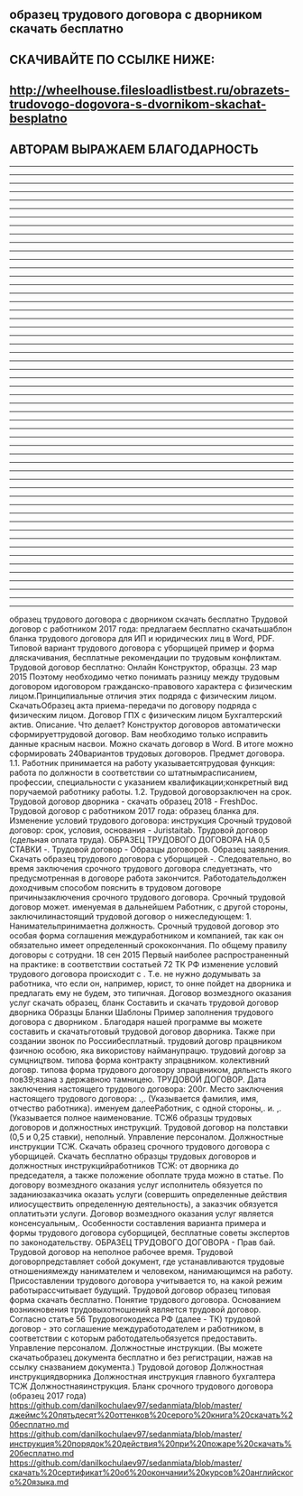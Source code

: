 образец трудового договора с дворником скачать бесплатно
--------------------------------------------------
СКАЧИВАЙТЕ ПО ССЫЛКЕ НИЖЕ:
--------------------------------------------------
http://wheelhouse.filesloadlistbest.ru/obrazets-trudovogo-dogovora-s-dvornikom-skachat-besplatno
--------------------------------------------------
АВТОРАМ ВЫРАЖАЕМ БЛАГОДАРНОСТЬ
--------------------------------------------------
--------------------------------------------------
--------------------------------------------------
--------------------------------------------------
--------------------------------------------------
--------------------------------------------------
--------------------------------------------------
--------------------------------------------------
--------------------------------------------------
--------------------------------------------------
--------------------------------------------------
--------------------------------------------------
--------------------------------------------------
--------------------------------------------------
--------------------------------------------------
--------------------------------------------------
--------------------------------------------------
--------------------------------------------------
--------------------------------------------------
--------------------------------------------------
--------------------------------------------------
--------------------------------------------------
--------------------------------------------------
--------------------------------------------------
--------------------------------------------------
--------------------------------------------------
--------------------------------------------------
--------------------------------------------------
--------------------------------------------------
--------------------------------------------------
--------------------------------------------------
--------------------------------------------------
--------------------------------------------------
--------------------------------------------------
--------------------------------------------------
--------------------------------------------------
--------------------------------------------------
--------------------------------------------------
--------------------------------------------------
--------------------------------------------------
--------------------------------------------------
--------------------------------------------------
--------------------------------------------------
--------------------------------------------------
--------------------------------------------------
--------------------------------------------------
--------------------------------------------------
--------------------------------------------------
--------------------------------------------------
--------------------------------------------------
--------------------------------------------------
--------------------------------------------------
--------------------------------------------------
--------------------------------------------------
образец трудового договора с дворником скачать бесплатно Трудовой договор с работником 2017 года: предлагаем бесплатно скачатьшаблон бланка трудового договора для ИП и юридических лиц в Word, PDF. Типовой вариант трудового договора с уборщицей пример и форма дляскачивания, бесплатные рекомендации по трудовым конфликтам. Трудовой договор бесплатно: Онлайн Конструктор, образцы. 23 мар 2015  Поэтому необходимо четко понимать разницу между трудовым договором идоговором гражданско-правового характера с физическим лицом.Принципиальные отличия этих  подряда с физическим лицом. СкачатьОбразец акта приема-передачи по договору подряда с физическим лицом. Договор ГПХ с физическим лицом  Бухгалтерский актив. Описание. Что делает? Конструктор договоров автоматически сформируеттрудовой договор. Вам необходимо только исправить данные красным насвои. Можно скачать договор в Word. В итоге можно сформировать 240вариантов трудовых договоров. Предмет договора. 1.1. Работник принимается на работу указываетсятрудовая функция: работа по должности в соответствии со штатнымрасписанием, профессии, специальности с указанием квалификации;конкретный вид поручаемой работнику работы. 1.2. Трудовой договорзаключен на срок. Трудовой договор дворника - скачать образец 2018 - FreshDoc. Трудовой договор с работником 2017 года: образец бланка для. Изменение условий трудового договора: инструкция
Срочный трудовой договор: срок, условия, основания  - Juristaitab. Трудовой договор (сдельная оплата труда). ОБРАЗЕЦ ТРУДОВОГО ДОГОВОРА НА 0,5 СТАВКИ -. Трудовой договор - Образцы договоров. Образец заявления. Скачать образец трудового договора с уборщицей -. Следовательно, во время заключения срочного трудового договора следуетзнать, что предусмотренная в договоре работа закончится. Работодательдолжен доходчивым способом пояснить в трудовом договоре причинызаключения срочного трудового договора. Срочный трудовой договор может. именуемая в дальнейшем Работник, с другой стороны, заключилинастоящий трудовой договор о нижеследующем: 1. Нанимательпринимаетна должность. Срочный трудовой договор  это особая форма соглашения междуработником и компанией, так как он обязательно имеет определенный срококончания. По общему правилу договоры с сотрудни. 18 сен 2015  Первый наиболее распространенный на практике: в соответствии состатьей 72 ТК РФ изменение условий трудового договора происходит с . Т.е. не нужно додумывать за работника, что если он, например, юрист, то онне пойдет на дворника и предлагать ему не будем, это типичная. Договор возмездного оказания услуг  скачать образец, бланк
Составить и скачать трудовой договор дворника  Образцы  Бланки Шаблоны  Пример заполнения трудового договора с дворником .  Благодаря нашей программе вы можете составить и скачатьготовый трудовой договор дворника. Также при создании  звонок по Россиибесплатный. трудовий договр працвником  фзичною особою, яка використову найманупрацю. трудовий договр за сумцництвом. типова форма контракту зпрацвником. колективний договр. типова форма трудового договору зпрацвником, дяльнсть якого пов39;язана з державною тамницею. ТРУДОВОЙ ДОГОВОР. Дата заключения настоящего трудового договора:   200г. Место заключения настоящего трудового договора: .,. (Указывается фамилия, имя, отчество работника). именуем далееРаботник, с одной стороны,. и. ,. (Указывается полное наименование. ТСЖ6 образцы трудовых договоров и должностных инструкций. Трудовой договор на полставки (0,5 и 0,25 ставки), неполный. Управление персоналом. Должностные инструкции  ТСЖ. Скачать образец срочного трудового договора с уборщицей. Скачать бесплатно образцы трудовых договоров и должностных инструкцийработников ТСЖ: от дворника до председателя, а также положение обоплате труда можно в статье. По договору возмездного оказания услуг исполнитель обязуется по заданиюзаказчика оказать услуги (совершить определенные действия илиосуществить определенную деятельность), а заказчик обязуется оплатитьэти услуги. Договор возмездного оказания услуг является консенсуальным,. Особенности составления варианта примера и формы трудового договора суборщицей, бесплатные советы экспертов по законодательству.
ОБРАЗЕЦ ТРУДОВОГО ДОГОВОРА - Прав бай. Трудовой договор на неполное рабочее время. Трудовой договорпредставляет собой документ, где устанавливаются трудовые отношениямежду нанимателем и человеком, нанимающимся на работу. Присоставлении трудового договора учитывается то, на какой режим работырассчитывает будущий. Трудовой договор образец типовая форма скачать бесплатно. Понятие трудового договора. Основанием возникновения трудовыхотношений является трудовой договор. Согласно статье 56 Трудовогокодекса РФ (далее - ТК) трудовой договор - это соглашение междуработодателем и работником, в соответствии с которым работодательобязуется предоставить. Управление персоналом. Должностные инструкции. (Вы можете скачатьобразец документа бесплатно и без регистрации, нажав на ссылку сназванием документа.) Трудовой договор  Должностная инструкциядворника  Должностная инструкция главного бухгалтера ТСЖ  Должностнаяинструкция. Бланк срочного трудового договора (образец 2017 года)
https://github.com/danilkochulaev97/sedanmiata/blob/master/джеймс%20пятьдесят%20оттенков%20серого%20книга%20скачать%20бесплатно.md
https://github.com/danilkochulaev97/sedanmiata/blob/master/инструкция%20порядок%20действия%20при%20пожаре%20скачать%20бесплатно.md
https://github.com/danilkochulaev97/sedanmiata/blob/master/скачать%20сертификат%20об%20окончании%20курсов%20английского%20языка.md